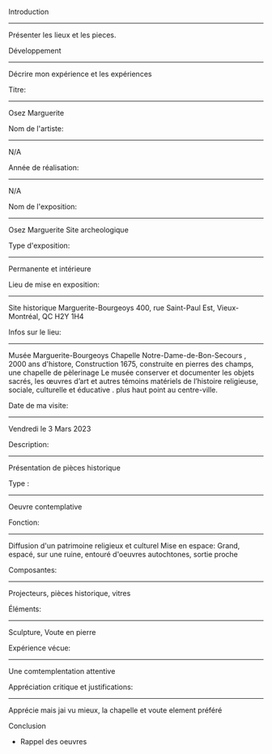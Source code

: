
Introduction
___________________________________________
Présenter les lieux et les pieces. 

Développement
___________________________________________
Décrire mon expérience et les expériences


Titre:
___________________________________________
Osez Marguerite

Nom de l'artiste: 
___________________________________________
N/A 

Année de réalisation: 
___________________________________________
N/A

Nom de l'exposition: 
___________________________________________
Osez Marguerite
Site archeologique


Type d'exposition:
___________________________________________
Permanente et intérieure

Lieu de mise en exposition:
___________________________________________
Site historique Marguerite-Bourgeoys
400, rue Saint-Paul Est,
Vieux-Montréal, QC H2Y 1H4

Infos sur le lieu: 
___________________________________________________________________________________________________________________________
Musée Marguerite-Bourgeoys Chapelle Notre-Dame-de-Bon-Secours , 2000 ans d'histore,
Construction 1675, construite en pierres des champs,  une chapelle de pèlerinage
Le musée conserver et documenter les objets sacrés, les œuvres d’art et autres témoins matériels de l’histoire religieuse, 
sociale, culturelle et éducative . plus haut point au centre-ville. 

Date de ma visite: 
___________________________________________
Vendredi le 3 Mars 2023

Description: 
___________________________________________
Présentation de pièces historique

Type : 
___________________________________________
Oeuvre contemplative

Fonction:
___________________________________________
Diffusion d'un patrimoine religieux et culturel
Mise en espace: Grand, espacé, sur une ruine, entouré d'oeuvres autochtones, sortie proche

Composantes:
___________________________________________
Projecteurs, pièces historique, vitres

Éléments: 
___________________________________________
Sculpture, Voute en pierre 

Expérience vécue: 
___________________________________________
Une comtemplentation attentive 

Appréciation critique et justifications: 
___________________________________________
Apprécie mais jai vu mieux, la chapelle et voute element préféré

Conclusion
- Rappel des oeuvres
